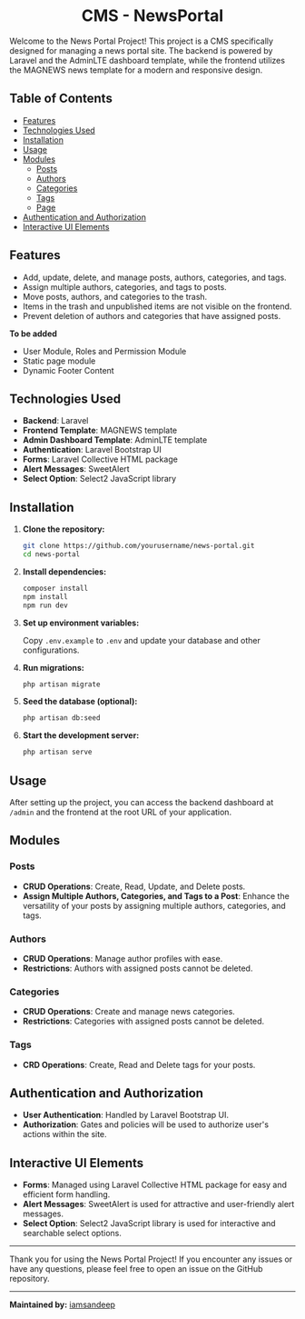 <h1 align="center"> CMS - NewsPortal </h1>
Welcome to the News Portal Project! This project is a CMS specifically designed for managing a news portal site. The backend is powered by Laravel and the AdminLTE dashboard template, while the frontend utilizes the MAGNEWS news template for a modern and responsive design.

## Table of Contents

-   [Features](#features)
-   [Technologies Used](#technologies-used)
-   [Installation](#installation)
-   [Usage](#usage)
-   [Modules](#modules)
    -   [Posts](#posts)
    -   [Authors](#authors)
    -   [Categories](#categories)
    -   [Tags](#tags)
    -   [Page](#page)
-   [Authentication and Authorization](#authentication-and-authorization)
-   [Interactive UI Elements](#interactive-ui-elements)

## Features

-   Add, update, delete, and manage posts, authors, categories, and tags.
-   Assign multiple authors, categories, and tags to posts.
-   Move posts, authors, and categories to the trash.
-   Items in the trash and unpublished items are not visible on the frontend.
-   Prevent deletion of authors and categories that have assigned posts.

<strong>To be added</strong>

-   User Module, Roles and Permission Module
-   Static page module
-   Dynamic Footer Content

## Technologies Used

-   **Backend**: Laravel
-   **Frontend Template**: MAGNEWS template
-   **Admin Dashboard Template**: AdminLTE template
-   **Authentication**: Laravel Bootstrap UI
-   **Forms**: Laravel Collective HTML package
-   **Alert Messages**: SweetAlert
-   **Select Option**: Select2 JavaScript library

## Installation

1. **Clone the repository:**

    ```bash
    git clone https://github.com/yourusername/news-portal.git
    cd news-portal
    ```

2. **Install dependencies:**

    ```bash
    composer install
    npm install
    npm run dev
    ```

3. **Set up environment variables:**

    Copy `.env.example` to `.env` and update your database and other configurations.

4. **Run migrations:**

    ```bash
    php artisan migrate
    ```

5. **Seed the database (optional):**

    ```bash
    php artisan db:seed
    ```

6. **Start the development server:**

    ```bash
    php artisan serve
    ```

## Usage

After setting up the project, you can access the backend dashboard at `/admin` and the frontend at the root URL of your application.

## Modules

### Posts

-   **CRUD Operations**: Create, Read, Update, and Delete posts.
-   **Assign Multiple Authors, Categories, and Tags to a Post**: Enhance the versatility of your posts by assigning multiple authors, categories, and tags.

### Authors

-   **CRUD Operations**: Manage author profiles with ease.
-   **Restrictions**: Authors with assigned posts cannot be deleted.

### Categories

-   **CRUD Operations**: Create and manage news categories.
-   **Restrictions**: Categories with assigned posts cannot be deleted.

### Tags

-   **CRD Operations**: Create, Read and Delete tags for your posts.

## Authentication and Authorization

-   **User Authentication**: Handled by Laravel Bootstrap UI.
-   **Authorization**: Gates and policies will be used to authorize user's actions within the site.

## Interactive UI Elements

-   **Forms**: Managed using Laravel Collective HTML package for easy and efficient form handling.
-   **Alert Messages**: SweetAlert is used for attractive and user-friendly alert messages.
-   **Select Option**: Select2 JavaScript library is used for interactive and searchable select options.

---

Thank you for using the News Portal Project! If you encounter any issues or have any questions, please feel free to open an issue on the GitHub repository.

---

**Maintained by:** [iamsandeep](https://github.com/1-Sandeep)
